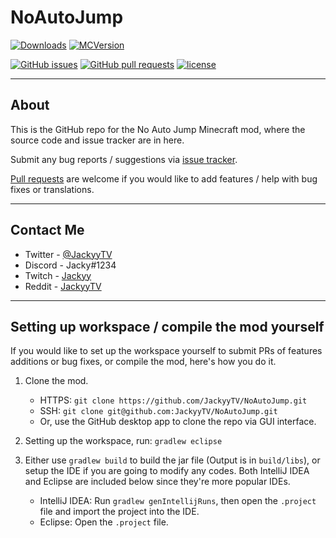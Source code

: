 # NoAutoJump
[![Downloads](http://cf.way2muchnoise.eu/full_no-auto-jump_downloads.svg)](https://minecraft.curseforge.com/projects/no-auto-jump) [![MCVersion](http://cf.way2muchnoise.eu/versions/no-auto-jump.svg)](https://minecraft.curseforge.com/projects/no-auto-jump)

[![GitHub issues](https://img.shields.io/github/issues/JackyyTV/NoAutoJump.svg)](https://github.com/JackyyTV/NoAutoJump/issues) [![GitHub pull requests](https://img.shields.io/github/issues-pr/JackyyTV/NoAutoJump.svg)](https://github.com/JackyyTV/NoAutoJump/pulls) [![license](https://img.shields.io/github/license/JackyyTV/NoAutoJump.svg)](../dev-1.12.2/LICENSE)

---

## About

This is the GitHub repo for the No Auto Jump Minecraft mod, where the source code and issue tracker are in here.

Submit any bug reports / suggestions via [issue tracker](https://github.com/JackyyTV/NoAutoJump/issues).

[Pull requests](https://github.com/JackyyTV/NoAutoJump/pulls) are welcome if you would like to add features / help with bug fixes or translations.

---

## Contact Me

- Twitter - [@JackyyTV](https://twitter.com/JackyyTV)
- Discord - Jacky#1234
- Twitch - [Jackyy](https://www.twitch.tv/jackyy)
- Reddit - [JackyyTV](https://www.reddit.com/message/compose/?to=JackyyTV)

---

## Setting up workspace / compile the mod yourself

If you would like to set up the workspace yourself to submit PRs of features additions or bug fixes, or compile the mod, here's how you do it.

1. Clone the mod.
    - HTTPS: `git clone https://github.com/JackyyTV/NoAutoJump.git`
    - SSH: `git clone git@github.com:JackyyTV/NoAutoJump.git`
    - Or, use the GitHub desktop app to clone the repo via GUI interface.

2. Setting up the workspace, run: `gradlew eclipse`

3. Either use `gradlew build` to build the jar file (Output is in `build/libs`), or setup the IDE if you are going to modify any codes. Both IntelliJ IDEA and Eclipse are included below since they're more popular IDEs.
    - IntelliJ IDEA: Run `gradlew genIntellijRuns`, then open the `.project` file and import the project into the IDE.
    - Eclipse: Open the `.project` file.
